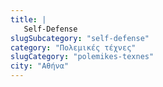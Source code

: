 ```yaml
---
title: |
   Self-Defense
slugSubcategory: "self-defense"
category: "Πολεμικές τέχνες"
slugCategory: "polemikes-texnes"
city: "Αθήνα"
---
```


